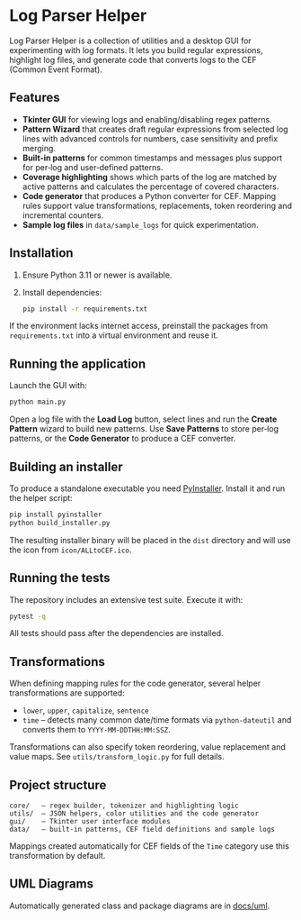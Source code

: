 # Log Parser Helper

Log Parser Helper is a collection of utilities and a desktop GUI for
experimenting with log formats. It lets you build regular expressions,
highlight log files, and generate code that converts logs to the CEF
(Common Event Format).

## Features

- **Tkinter GUI** for viewing logs and enabling/disabling regex patterns.
- **Pattern Wizard** that creates draft regular expressions from selected
  log lines with advanced controls for numbers, case sensitivity and
  prefix merging.
- **Built‑in patterns** for common timestamps and messages plus support
  for per‑log and user‑defined patterns.
- **Coverage highlighting** shows which parts of the log are matched by
  active patterns and calculates the percentage of covered characters.
- **Code generator** that produces a Python converter for CEF. Mapping
  rules support value transformations, replacements, token reordering and
  incremental counters.
- **Sample log files** in `data/sample_logs` for quick experimentation.

## Installation

1. Ensure Python 3.11 or newer is available.
2. Install dependencies:

   ```bash
   pip install -r requirements.txt
   ```

If the environment lacks internet access, preinstall the packages from
`requirements.txt` into a virtual environment and reuse it.

## Running the application

Launch the GUI with:

```bash
python main.py
```

Open a log file with the **Load Log** button, select lines and run the
**Create Pattern** wizard to build new patterns. Use **Save Patterns**
to store per‑log patterns, or the **Code Generator** to produce a CEF
converter.

## Building an installer

To produce a standalone executable you need [PyInstaller](https://pyinstaller.org).
Install it and run the helper script:

```bash
pip install pyinstaller
python build_installer.py
```

The resulting installer binary will be placed in the `dist` directory and will
use the icon from `icon/ALLtoCEF.ico`.

## Running the tests

The repository includes an extensive test suite. Execute it with:

```bash
pytest -q
```

All tests should pass after the dependencies are installed.

## Transformations

When defining mapping rules for the code generator, several helper
transformations are supported:

- `lower`, `upper`, `capitalize`, `sentence`
- `time` – detects many common date/time formats via `python-dateutil`
  and converts them to `YYYY-MM-DDTHH:MM:SSZ`.

Transformations can also specify token reordering, value replacement and
value maps. See `utils/transform_logic.py` for full details.

## Project structure

```
core/   – regex builder, tokenizer and highlighting logic
utils/  – JSON helpers, color utilities and the code generator
gui/    – Tkinter user interface modules
data/   – built‑in patterns, CEF field definitions and sample logs
```

Mappings created automatically for CEF fields of the `Time` category
use this transformation by default.

## UML Diagrams

Automatically generated class and package diagrams are in [docs/uml](docs/uml).
